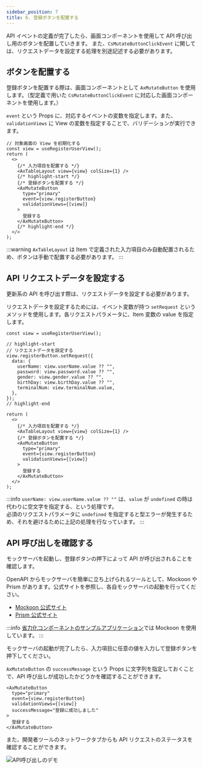 ```yaml
---
sidebar_position: 7
title: 6. 登録ボタンを配置する
---
```


API イベントの定義が完了したら、画面コンポーネントを使用して API 呼び出し用のボタンを配置していきます。
また、`CsMutateButtonClickEvent` に関しては、リクエストデータを設定する処理を別途記述する必要があります。

## ボタンを配置する

登録ボタンを配置する際は、画面コンポーネントとして `AxMutateButton` を使用します。（型定義で用いた `CsMutateButtonClickEvent` に対応した画面コンポーネントを使用します。）

`event` という Props に、対応するイベントの変数を指定します。また、`validationViews` に View の変数を指定することで、バリデーションが実行できます。

```tsx title="登録ボタンを配置する"
// 対象画面の View を初期化する
const view = useRegisterUserView();
return (
  <>
    {/* 入力項目を配置する */}
    <AxTableLayout view={view} colSize={1} />
    {/* highlight-start */}
    {/* 登録ボタンを配置する */}
    <AxMutateButton
      type="primary"
      event={view.registerButton}
      validationViews={[view]}
    >
      登録する
    </AxMutateButton>
    {/* highlight-end */}
  </>
);
```

:::warning
`AxTableLayout` は Item で定義された入力項目のみ自動配置されるため、ボタンは手動で配置する必要があります。
:::

## API リクエストデータを設定する

更新系の API を呼び出す際は、リクエストデータを設定する必要があります。

リクエストデータを設定するためには、イベント変数が持つ `setRequest` というメソッドを使用します。各リクエストパラメータに、Item 変数の value を指定します。

```tsx title="イベント変数にリクエストデータを設定する"
const view = useRegisterUserView();

// highlight-start
// リクエストデータを設定する
view.registerButton.setRequest({
  data: {
    userName: view.userName.value ?? "",
    password: view.password.value ?? "",
    gender: view.gender.value ?? "",
    birthDay: view.birthDay.value ?? "",
    terminalNum: view.terminalNum.value,
  },
});
// highlight-end

return (
  <>
    {/* 入力項目を配置する */}
    <AxTableLayout view={view} colSize={1} />
    {/* 登録ボタンを配置する */}
    <AxMutateButton
      type="primary"
      event={view.registerButton}
      validationViews={[view]}
    >
      登録する
    </AxMutateButton>
  </>
);
```

:::info
`userName: view.userName.value ?? ""` は、`value` が `undefined` の時は代わりに空文字を指定する、という処理です。  
必須のリクエストパラメータに `undefined` を指定すると型エラーが発生するため、それを避けるために上記の処理を行なっています。
:::

## API 呼び出しを確認する

モックサーバを起動し、登録ボタンの押下によって API が呼び出されることを確認します。

OpenAPI からモックサーバを簡単に立ち上げられるツールとして、Mockoon や Prism があります。公式サイトを参照し、各自モックサーバの起動を行ってください。

- [Mockoon 公式サイト](https://mockoon.com/)
- [Prism 公式サイト](https://stoplight.io/open-source/prism/)

:::info
[省力化コンポーネントのサンプルアプリケーション](https://github.com/Fintan-contents/react-examples/tree/main)では Mockoon を使用しています。
:::

モックサーバの起動が完了したら、入力項目に任意の値を入力して登録ボタンを押下してください。

`AxMutateButton` の `successMessage` という Props に文字列を指定しておくことで、API 呼び出しが成功したかどうかを確認することができます。

```tsx
<AxMutateButton
  type="primary"
  event={view.registerButton}
  validationViews={[view]}
  successMessage="登録に成功しました"
>
  登録する
</AxMutateButton>
```

また、開発者ツールのネットワークタブからも API リクエストのステータスを確認することができます。

![API呼び出しのデモ](/img/api_call.gif)
